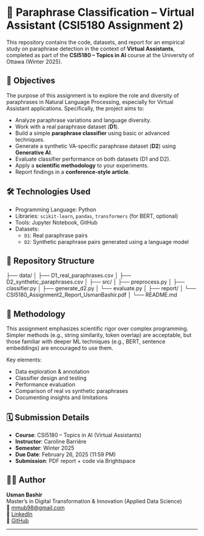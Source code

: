 # 📄 Paraphrase Classification – Virtual Assistant (CSI5180 Assignment 2)

This repository contains the code, datasets, and report for an empirical study on paraphrase detection in the context of **Virtual Assistants**, completed as part of the **CSI5180 – Topics in AI** course at the University of Ottawa (Winter 2025).

## 🎯 Objectives

The purpose of this assignment is to explore the role and diversity of paraphrases in Natural Language Processing, especially for Virtual Assistant applications. Specifically, the project aims to:

- Analyze paraphrase variations and language diversity.
- Work with a real paraphrase dataset (**D1**).
- Build a simple **paraphrase classifier** using basic or advanced techniques.
- Generate a synthetic VA-specific paraphrase dataset (**D2**) using **Generative AI**.
- Evaluate classifier performance on both datasets (D1 and D2).
- Apply a **scientific methodology** to your experiments.
- Report findings in a **conference-style article**.

## 🛠️ Technologies Used

- Programming Language: Python
- Libraries: `scikit-learn`, `pandas`, `transformers` (for BERT, optional)
- Tools: Jupyter Notebook, GitHub
- Datasets:
  - `D1`: Real paraphrase pairs
  - `D2`: Synthetic paraphrase pairs generated using a language model

## 📁 Repository Structure

├── data/
│ ├── D1_real_paraphrases.csv
│ ├── D2_synthetic_paraphrases.csv
│
├── src/
│ ├── preprocess.py
│ ├── classifier.py
│ ├── generate_d2.py
│ └── evaluate.py
│
├── report/
│ └── CSI5180_Assignment2_Report_UsmanBashir.pdf
│
└── README.md


## 🧪 Methodology

This assignment emphasizes scientific rigor over complex programming. Simpler methods (e.g., string similarity, token overlap) are acceptable, but those familiar with deeper ML techniques (e.g., BERT, sentence embeddings) are encouraged to use them.

Key elements:
- Data exploration & annotation
- Classifier design and testing
- Performance evaluation
- Comparison of real vs synthetic paraphrases
- Documenting insights and limitations

## 🗓️ Submission Details

- **Course**: CSI5180 – Topics in AI (Virtual Assistants)
- **Instructor**: Caroline Barrière
- **Semester**: Winter 2025
- **Due Date**: February 26, 2025 (11:59 PM)
- **Submission**: PDF report + code via Brightspace

## 🧑‍💻 Author

**Usman Bashir**  
Master’s in Digital Transformation & Innovation (Applied Data Science)  
📧 mmub98@gmail.com  
🔗 [LinkedIn](https://www.linkedin.com/in/usman-bashir-2a08bb149)  
🐙 [GitHub](https://github.com/UsmanBashir9090)

---
